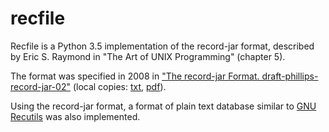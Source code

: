 recfile
=======

Recfile is a Python 3.5 implementation of the record-jar format,
described by Eric S. Raymond in "The Art of UNIX Programming" (chapter
5).

The format was specified in 2008 in
["The record-jar Format. draft-phillips-record-jar-02"](https://tools.ietf.org/html/draft-phillips-record-jar-02)
(local copies: [txt](doc/draft-phillips-record-jar-02.txt),
[pdf](doc/draft-phillips-record-jar-02-1.pdf)).

Using the record-jar format, a format of plain text database similar
to [GNU Recutils](https://www.gnu.org/software/recutils/) was also
implemented.
